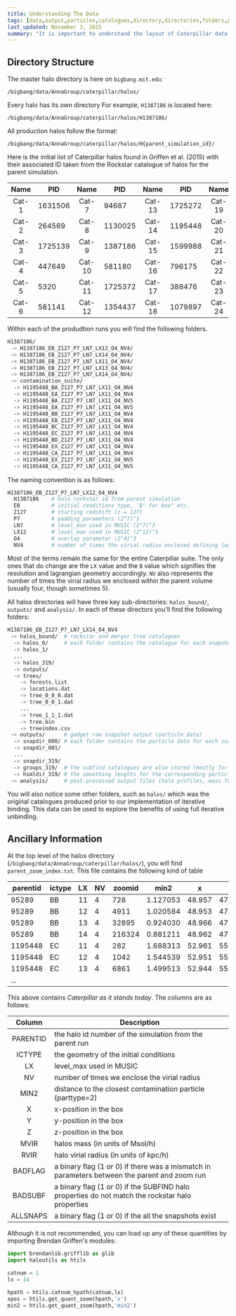 ```yaml
---
title: Understanding The Data
tags: [data,output,particles,catalogues,directory,directories,folders,paths]
last_updated: November 3, 2015
summary: "It is important to understand the layout of Caterpillar data &mdash; particularly if your project involves a lot of minipulation of the particle output."
---
```



## Directory Structure

The master halo directory is here on `bigbang.mit.edu`: 

`/bigbang/data/AnnaGroup/caterpillar/halos/`

Every halo has its own directory For example, `H1387186` is located here: 

`/bigbang/data/AnnaGroup/caterpillar/halos/H1387186/`

All production halos follow the format:

`/bigbang/data/AnnaGroup/caterpillar/halos/H{parent_simulation_id}/`

Here is the initial list of Caterpillar halos found in Griffen et al. (2015) with their associated ID taken from the Rockstar catalogue of halos for the parent simulation.

<center> 

 Name | PID | Name | PID | Name | PID | Name | PID
:---: | ---   | :---:  | --- | :---:  | --- | :---:  | ---
Cat-1 | 1631506 | Cat-7  | 94687 | Cat-13 | 1725272 | Cat-19 | 1292085
Cat-2 | 264569  | Cat-8  | 1130025 | Cat-14 | 1195448 | Cat-20 | 95289
Cat-3 | 1725139 | Cat-9  | 1387186 | Cat-15 | 1599988 | Cat-21 | 1232164
Cat-4 | 447649   | Cat-10 | 581180 | Cat-16 | 796175 | Cat-22 | 1422331
Cat-5 | 5320    | Cat-11 | 1725372 | Cat-17 | 388476 | Cat-23 | 196589
Cat-6 | 581141  | Cat-12 | 1354437 | Cat-18 | 1079897 | Cat-24 | 1268839

</center>

Within each of the produdtion runs you will find the following folders.

```bash
H1387186/
 -> H1387186_EB_Z127_P7_LN7_LX12_O4_NV4/
 -> H1387186_EB_Z127_P7_LN7_LX14_O4_NV4/
 -> H1387186_EB_Z127_P7_LN7_LX11_O4_NV4/  
 -> H1387186_EB_Z127_P7_LN7_LX13_O4_NV4/
 -> H1387186_EB_Z127_P7_LN7_LX14_O4_NV4/
 -> contamination_suite/
  -> H1195448_BA_Z127_P7_LN7_LX11_O4_NV4  
  -> H1195448_EA_Z127_P7_LN7_LX11_O4_NV4
  -> H1195448_BA_Z127_P7_LN7_LX11_O4_NV5  
  -> H1195448_EA_Z127_P7_LN7_LX11_O4_NV5
  -> H1195448_BB_Z127_P7_LN7_LX11_O4_NV4  
  -> H1195448_EB_Z127_P7_LN7_LX11_O4_NV4
  -> H1195448_BC_Z127_P7_LN7_LX11_O4_NV4  
  -> H1195448_EC_Z127_P7_LN7_LX11_O4_NV4
  -> H1195448_BD_Z127_P7_LN7_LX11_O4_NV4  
  -> H1195448_EX_Z127_P7_LN7_LX11_O4_NV4
  -> H1195448_CA_Z127_P7_LN7_LX11_O4_NV4  
  -> H1195448_EX_Z127_P7_LN7_LX11_O4_NV5
  -> H1195448_CA_Z127_P7_LN7_LX11_O4_NV5
```

The naming convention is as follows: 

```bash
H1387186_EB_Z127_P7_LN7_LX12_O4_NV4
  H1387186    # halo rockstar id from parent simulation
  EB          # initial conditions type, 'B' for box" etc.
  Z127        # starting redshift (z = 127)
  P7          # padding parameters (2^7)^3
  LN7         # level_min used in MUSIC (2^7)^3
  LX12        # level_max used in MUSIC (2^12)^3
  O4          # overlap parameter (2^4)^3
  NV4         # number of times the virial radius enclosed defining lagrangian volume
```

Most of the terms remain the same for the entire Caterpillar suite. The only ones that do change are the `LX` value and the `B` value which signifies the resolution and lagrangian geometry accordingly. `NV` also represents the number of times the virial radius we enclosed within the parent volume (usually four, though sometimes 5).

All halos directories will have three key sub-directories: `halos_bound/`, `outputs/` and `analysis/`. In each of these directors you'll find the following folders:

```bash
H1387186_EB_Z127_P7_LN7_LX14_O4_NV4
 -> halos_bound/  # rockstar and merger tree catalogues
  -> halos_0/     # each folder contains the catalogue for each snapshot
  -> halos_1/
  ...
  -> halos_319/
  -> outputs/
  -> trees/
    -> forests.list
    -> locations.dat
    -> tree_0_0_0.dat
    -> tree_0_0_1.dat
    ...
    -> tree_1_1_1.dat
    -> tree.bin
    -> treeindex.csv
 -> outputs/      # gadget raw snapshot output (particle data)
  -> snapdir_000/ # each folder contains the particle data for each snapshot
  -> snapdir_001/
  ...
  -> snapdir_319/
  -> groups_319/  # the subfind catalogues are also stored (mostly for the last snapshot)
  -> hsmldir_319/ # the smoothing lengths for the corresponding particle data
 -> analysis/     # post-processed output files (halo profiles, mass functions, minihalos etc.)
```

You will also notice some other folders, such as `halos/` which was the original catalogues produced prior to our implementation of iterative binding. This data can be used to explore the benefits of using full iterative unbinding.

## Ancillary Information

At the top level of the halos directory (`/bigbang/data/AnnaGroup/caterpillar/halos/`), you will find `parent_zoom_index.txt`. This file contains the following kind of table

| parentid | ictype | LX | NV | zoomid |     min2 |      x |      y |      z |      mvir |  rvir | badflag | badsubf | allsnaps |
| --- | --- | --- | --- | --- | --- | --- | --- | --- | --- | --- | --- | --- | --- |
|    95289 |     BB | 11 |  4 |    728 | 1.127053 | 48.957 | 47.206 | 52.622 | 7.686e+11 | 242.0 |       0 |       0 |        0 |
|    95289 |     BB | 12 |  4 |   4911 | 1.020584 | 48.953 | 47.193 | 52.625 | 7.557e+11 | 240.7 |       0 |       0 |        1 |
|    95289 |     BB | 13 |  4 |  32895 | 0.924030 | 48.966 | 47.195 | 52.626 | 7.607e+11 | 241.2 |       0 |       0 |        1 |
|    95289 |     BB | 14 |  4 | 216324 | 0.881211 | 48.962 | 47.205 | 52.625 | 7.026e+11 | 234.9 |       1 |       1 |        1 |
|  1195448 |     EC | 11 |  4 |    282 | 1.688313 | 52.961 | 55.513 | 47.329 | 7.439e+11 | 239.4 |       0 |       0 |        1 |
|  1195448 |     EC | 12 |  4 |   1042 | 1.544539 | 52.951 | 55.513 | 47.323 | 7.572e+11 | 240.8 |       0 |       0 |        1 |
|  1195448 |     EC | 13 |  4 |   6861 | 1.499513 | 52.944 | 55.526 | 47.308 | 7.542e+11 | 240.5 |       0 |       0 |        1 |
|  ... |      |  |   |    |  |  |  |  |  |  |        |        |         |

This above contains _Caterpillar as it stands today_. The columns are as follows:

<center> 

 Column | Description
:---------: | -------------
PARENTID | the halo id number of the simulation from the parent run 
ICTYPE | the geometry of the initial conditions 
LX | level_max used in MUSIC 
NV | number of times we enclose the virial radius 
MIN2 | distance to the closest contamination particle (parttype=2)
X | x-position in the box 
Y | y-position in the box 
Z | z-position in the box
MVIR | halos mass (in units of Msol/h)
RVIR | halo virial radius (in units of kpc/h)
BADFLAG | a binary flag (1 or 0) if there was a mismatch in parameters between the parent and zoom run
BADSUBF | a binary flag (1 or 0) if the SUBFIND halo properties do not match the rockstar halo properties
ALLSNAPS | a binary flag (1 or 0) if the all the snapshots exist

</center> 

Although it is not recommended, you can load up any of these quantities by importing Brendan Griffen's modules:

```python
import brendanlib.grifflib as glib
import haloutils as htils

catnum = 1
lx = 14

hpath = htils.catnum_hpath(catnum,lx)
xpos = htils.get_quant_zoom(hpath,'x')
min2 = htils.get_quant_zoom(hpath,'min2')
```


